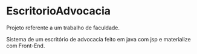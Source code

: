 # EscritorioAdvocacia

Projeto referente a um trabalho de faculdade.

Sistema de um escritório de advocacia feito em java com jsp e materialize com Front-End.
